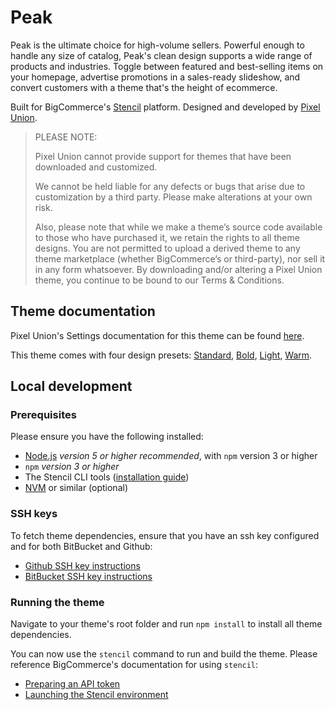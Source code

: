 # Peak

Peak is the ultimate choice for high-volume sellers. Powerful enough to handle any size of catalog, Peak's clean design supports a wide range of products and industries. Toggle between featured and best-selling items on your homepage, advertise promotions in a sales-ready slideshow, and convert customers with a theme that's the height of ecommerce.

Built for BigCommerce's [Stencil](https://stencil.bigcommerce.com) platform. Designed and developed by [Pixel Union](https://www.pixelunion.net).

> PLEASE NOTE:
> 
> Pixel Union cannot provide support for themes that have been downloaded and customized.
> 
> We cannot be held liable for any defects or bugs that arise due to customization by a third party. Please make alterations at your own risk.
> 
> Also, please note that while we make a theme’s source code available to those who have purchased it, we retain the rights to all theme designs. You are not permitted to upload a derived theme to any theme marketplace (whether BigCommerce’s or third-party), nor sell it in any form whatsoever. By downloading and/or altering a Pixel Union theme, you continue to be bound to our Terms & Conditions.

## Theme documentation

Pixel Union's Settings documentation for this theme can be found [here](https://www.pixelunion.net/support/peak-theme-manual/).

This theme comes with four design presets:
[Standard](https://peak-standard-demo.mybigcommerce.com),
[Bold](https://peak-bold-demo.mybigcommerce.com),
[Light](https://peak-light-demo.mybigcommerce.com),
[Warm](https://peak-warm-demo.mybigcommerce.com).

## Local development

### Prerequisites

Please ensure you have the following installed:

- [Node.js](https://nodejs.org) _version 5 or higher recommended_, with `npm` version 3 or higher
- `npm` _version 3 or higher_
- The Stencil CLI tools ([installation guide](https://stencil.bigcommerce.com/docs/installing-stencil-cli-1))
- [NVM](https://github.com/creationix/nvm) or similar (optional)

### SSH keys

To fetch theme dependencies, ensure that you have an ssh key configured and for both BitBucket and Github:

- [Github SSH key instructions](https://help.github.com/articles/connecting-to-github-with-ssh/)
- [BitBucket SSH key instructions](https://confluence.atlassian.com/bitbucket/set-up-ssh-for-git-728138079.html)

### Running the theme

Navigate to your theme's root folder and run `npm install` to install all theme dependencies.

You can now use the `stencil` command to run and build the theme. Please reference BigCommerce's documentation for using `stencil`:

 - [Preparing an API token](https://stencil.bigcommerce.com/docs/preparing-your-store-tokens)
 - [Launching the Stencil environment](https://stencil.bigcommerce.com/docs/launching-stencil)
